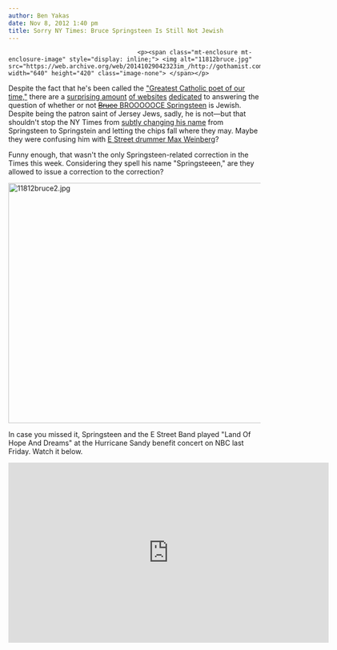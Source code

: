 ```yaml
---
author: Ben Yakas
date: Nov 8, 2012 1:40 pm
title: Sorry NY Times: Bruce Springsteen Is Still Not Jewish
---
```


	
										<p><span class="mt-enclosure mt-enclosure-image" style="display: inline;"> <img alt="11812bruce.jpg" src="https://web.archive.org/web/20141029042323im_/http://gothamist.com/attachments/byakas/11812bruce.jpg" width="640" height="420" class="image-none"> </span></p>

<p>Despite the fact that he&apos;s been called the <a href="https://web.archive.org/web/20141029042323/http://www.up.edu/portlandmag/2006_spring/boss/boss1.html">&quot;Greatest Catholic poet of our time,&quot;</a> there are a <a href="https://web.archive.org/web/20141029042323/http://www.jewornotjew.com/profile.jsp?ID=283">surprising amount</a> <a href="https://web.archive.org/web/20141029042323/http://tzvee.blogspot.com/2009/01/is-bruce-springsteen-jewish.html">of websites</a> <a href="https://web.archive.org/web/20141029042323/http://jewishornot.blogspot.com/2012/04/is-bruce-springsteen-jewish.html">dedicated</a> to answering the question of whether or not <a href="https://web.archive.org/web/20141029042323/http://gothamist.com/tags/brucespringsteen"><strike>Bruce</strike> BROOOOOCE Springsteen</a> is Jewish. Despite being the patron saint of Jersey Jews, sadly, he is not&#x2014;but that shouldn&apos;t stop the NY Times from <a href="https://web.archive.org/web/20141029042323/http://www.nytimes.com/2012/11/07/booming/food-for-hungry-fans-of-the-boss.html">subtly changing his name</a> from Springsteen to Springstein and letting the chips fall where they may. Maybe they were confusing him with <a href="https://web.archive.org/web/20141029042323/http://www.youtube.com/watch?v=dUQZYLUpOKw">E Street drummer Max Weinberg</a>?</p>

<p>Funny enough, that wasn&apos;t the only Springsteen-related correction in the Times this week. Considering they spell his name &quot;Springsteeen,&quot; are they allowed to issue a correction to the correction?</p>

<p><span class="mt-enclosure mt-enclosure-image" style="display: inline;"> <img alt="11812bruce2.jpg" src="https://web.archive.org/web/20141029042323im_/http://gothamist.com/attachments/byakas/11812bruce2.jpg" width="640" height="480" class="image-none"> </span></p>

<p>In case you missed it, Springsteen and the E Street Band played &quot;Land Of Hope And Dreams&quot; at the Hurricane Sandy benefit concert on NBC last Friday. Watch it below.</p>

<p><iframe width="640" height="360" src="https://web.archive.org/web/20141029042323if_/http://www.youtube.com/embed/j44wkHSID28" frameborder="0" allowfullscreen></iframe></p>					
										
									
				